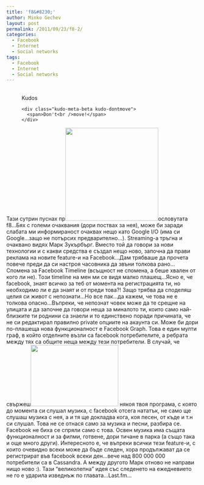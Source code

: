 ```yaml
---
title: 'f8&#8230;'
author: Minko Gechev
layout: post
permalink: /2011/09/23/f8-2/
categories:
  - Facebook
  - Internet
  - Social networks
tags:
  - Facebook
  - Internet
  - Social networks
---
```

<!-- Kudos 1.1.1-->

<div class="kudo-box kudo-c_tr" style="margin:0px px 30px 30px;">
  <figure class="kudo kudoable" data-id="65"> <a class="kudo-object"> <div class="kudo-opening">
    <div class="kudo-circle">
      &nbsp;
    </div>
  </div></a> 
  
  <div class="kudo-meta kudo-meta-65">
    <div class="kudo-meta-alpha kudo-hideonhover">
      <span class="kudo-count"></span> <span class="kudo-text">Kudos</span>
    </div>
    
    <div class="kudo-meta-beta kudo-dontmove">
      <span>Don't<br />move!</span>
    </div>
  </div></figure>
</div>

Тази сутрин пуснах пр<img class="alignleft" title="Facebook Graph" src="http://infosthetics.com/archives/facebook_graph2.jpg" alt="" width="244" height="244" />ословутата f8&#8230;Бях с големи очаквания (дори поствах за нея), може би заради слабата ми информираност очаквах нещо като Google I/O (има си Google&#8230;защо не потърсих предварително&#8230;). Streaming-a тръгна и очаквано видях Марк Зукърбърг. Вместо той да говори за нови технологии и с какви средства е създал нещо ново, започна да прави реклама на новите feature-и на Facebook&#8230;Дам трябваше да прочета повече преди да си настроя часовника да звъни толкова рано&#8230;  
Спомена за Facebook Timeline (всъщност не спомена, а беше хвален от кого ли не). Този timeline на мен ми се видя малко плашещ&#8230;Ясно е, че facebook, знаят всичко за теб от момента на регистрацията ти, но необходимо ли е да знаят и от преди това?! Защо трябва да споделяш целия си живот с непознати&#8230;Но все пак&#8230;да кажем, че това не е толкова опасно&#8230;Въпреки, че непознат човек може да те срещне на улицата и да започне да говори неща за миналото ти, които само най-близките ти роднини са знаели и то единствено поради причината, че не си редактирал правилно private опциите на акаунта си. Може би дори по-плашеща нова функционалност е Facebook Graph. Това е един мулти граф, в който отделните възли са facebook потребителите, а ребрата между тях са общите неща между тези потребители. В случай, че свържеш<img class="alignright" title="Facebook" src="http://cdn.inquisitr.com/wp-content/2011/07/Facebook-Logo.jpg" alt="" width="230" height="161" /> някоя твоя програма, с която до момента си слушал музика, с facebook отсега нататък, не само ще слушаш музика с нея, а и тя ще докладва кога, коя песен, от къде и т.н си слушал. Това не се отнася само за музика и песни, разбира се. Facebook не биха се спряли само с това. Освен музика има същата функционалност и за филми, готвене, дори тичане в парка (а също така и още много други). Интересното е, че въпреки всички тези feature-и, с които очевидно всеки може да бъде следен, хора продължават да се регистрират във facebook всеки ден&#8230;вече над 800 000 000 потребители са в Cassandra. А между другото Марк отново не направи нищо ново :). Тази &#8220;великолепна&#8221; идея със следенето на ежедневието не го е ударила изведнъж по главата&#8230;Last.fm&#8230;